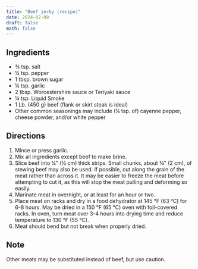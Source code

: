 ```yaml
---
title: "Beef jerky (recipe)"
date: 2024-02-09
draft: false
math: false
---
```

## Ingredients

- ¾ tsp. salt
- ¼ tsp. pepper
- 1 tbsp. brown sugar
- ¼ tsp. garlic
- 2 tbsp. Worcestershire sauce or Teriyaki sauce
- ¼ tsp. Liquid Smoke
- 1 Lb. (450 g) beef (flank or skirt steak is ideal)
- Other common seasonings may include (¼ tsp. of) cayenne pepper, cheese powder, and/or white pepper

## Directions

1. Mince or press garlic.
2. Mix all ingredients except beef to make brine.
3. Slice beef into ¼" (½ cm) thick strips. Small chunks, about ¾" (2
   cm), of stewing beef may also be used. If possible, cut along the
   grain of the meat rather than across it. It may be easier to freeze
   the meat before attempting to cut it, as this will stop the meat
   pulling and deforming so easily.
4. Marinate meat in overnight, or at least for an hour or two.
5. Place meat on racks and dry in a food dehydrator at 145 °F (63 °C)
   for 6-8 hours. May be dried in a 150 °F (65 °C) oven with
   foil-covered racks. In oven, turn meat over 3-4 hours into drying
   time and reduce temperature to 130 °F (55 °C).
6. Meat should bend but not break when properly dried.

## Note

Other meats may be substituted instead of beef, but use caution.

